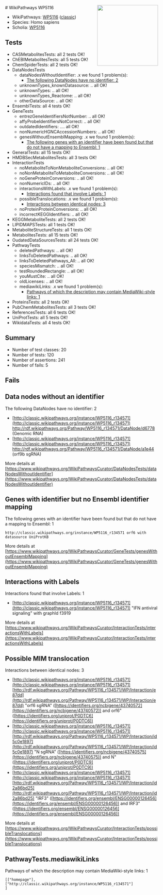 <img style="float: right; width: 200px" src="https://upload.wikimedia.org/wikipedia/commons/thumb/8/83/Wplogo_with_text_500.png/640px-Wplogo_with_text_500.png" />
# WikiPathways WP5116

* WikiPathways: [WP5116](https://wikipathways.org/pathways/WP5116) ([classic](https://classic.wikipathways.org/instance/WP5116))
* Species: Homo sapiens
* Scholia: [WP5116](https://scholia.toolforge.org/wikipathways/WP5116)
## Tests
* CASMetabolitesTests: all 2 tests OK!
* ChEBIMetabolitesTests: all 5 tests OK!
* ChemSpiderTests: all 2 tests OK!
* DataNodesTests
    * dataNodesWithoutIdentifier: .x we found 1 problem(s):
        * [The following DataNodes have no identifier: 2](#d2d32fa1)
    * unknownTypes_knownDatasource: .. all OK!
    * unknownTypes: .. all OK!
    * unknownTypes_Reactome: .. all OK!
    * otherDataSource: .. all OK!
* EnsemblTests: all 4 tests OK!
* GeneTests
    * entrezGeneIdentifiersNotNumber: .. all OK!
    * affyProbeIdentifiersNotCorrect: .. all OK!
    * outdatedIdentifiers: .... all OK!
    * nonNumericHGNCAccessionNumbers: .. all OK!
    * genesWithoutEnsemblMapping: .x we found 1 problem(s):
        * [The following genes with an identifier have been found but that do not have a mapping to Ensembl: 1](#40286d83)
* GeneralTests: all 15 tests OK!
* HMDBSecMetabolitesTests: all 3 tests OK!
* InteractionTests
    * noMetaboliteToNonMetaboliteConversions: .. all OK!
    * noNonMetaboliteToMetaboliteConversions: .. all OK!
    * noGeneProteinConversions: .. all OK!
    * nonNumericIDs: .. all OK!
    * interactionsWithLabels: .x we found 1 problem(s):
        * [Interactions found that involve Labels: 1](#630d2678)
    * possibleTranslocations: .x we found 1 problem(s):
        * [Interactions between identical nodes: 3](#1c118208)
    * noProteinProteinConversions: .. all OK!
    * incorrectKEGGIdentifiers: .. all OK!
* KEGGMetaboliteTests: all 2 tests OK!
* LIPIDMAPSTests: all 1 tests OK!
* MetaboliteStructureTests: all 1 tests OK!
* MetabolitesTests: all 15 tests OK!
* OudatedDataSourcesTests: all 24 tests OK!
* PathwayTests
    * deletedPathways: .. all OK!
    * linksToDeletedPathways: .. all OK!
    * linksToDeletedPathways_All: .. all OK!
    * speciesMismatch: .. all OK!
    * testRoundedRectangle: .. all OK!
    * youMustCite: .. all OK!
    * oldLicenses: .. all OK!
    * mediawikiLinks: .x we found 1 problem(s):
        * [Pathways of which the description may contain MediaWiki-style links: 1](#da69cf45)
* ProteinsTests: all 2 tests OK!
* PubChemMetabolitesTests: all 3 tests OK!
* ReferencesTests: all 6 tests OK!
* UniProtTests: all 5 tests OK!
* WikidataTests: all 4 tests OK!


## Summary

* Number of test classes: 20
* Number of tests: 120
* Number of assertions: 241
* Number of fails: 5

## Fails

<a name="d2d32fa1" />

## Data nodes without an identifier

The following DataNodes have no identifier: 2

* [http://classic.wikipathways.org/instance/WP5116_r134571](http://classic.wikipathways.org/instance/WP5116_r134571) http://rdf.wikipathways.org/Pathway/WP5116_r134571/DataNode/d6778 (Genomic RNA)
* [http://classic.wikipathways.org/instance/WP5116_r134571](http://classic.wikipathways.org/instance/WP5116_r134571) http://rdf.wikipathways.org/Pathway/WP5116_r134571/DataNode/a1e44 (orf9b sgRNA)


More details at [https://www.wikipathways.org/WikiPathwaysCurator/DataNodesTests/dataNodesWithoutIdentifier](https://www.wikipathways.org/WikiPathwaysCurator/DataNodesTests/dataNodesWithoutIdentifier)

<a name="40286d83" />

## Genes with identifier but no Ensembl identifier mapping

The following genes with an identifier have been found but that do not have a mapping to Ensembl: 1
```
http://classic.wikipathways.org/instance/WP5116_r134571 orf6 with datasource UniProtKB
```

More details at [https://www.wikipathways.org/WikiPathwaysCurator/GeneTests/genesWithoutEnsemblMapping](https://www.wikipathways.org/WikiPathwaysCurator/GeneTests/genesWithoutEnsemblMapping)

<a name="630d2678" />

## Interactions with Labels

Interactions found that involve Labels: 1

* [http://classic.wikipathways.org/instance/WP5116_r134571](http://classic.wikipathways.org/instance/WP5116_r134571) "IFN antiviral
signaling" with graphId f3919


More details at [https://www.wikipathways.org/WikiPathwaysCurator/InteractionTests/interactionsWithLabels](https://www.wikipathways.org/WikiPathwaysCurator/InteractionTests/interactionsWithLabels)

<a name="1c118208" />

## Possible MIM translocation

Interactions between identical nodes: 3

* [http://classic.wikipathways.org/instance/WP5116_r134571](http://classic.wikipathways.org/instance/WP5116_r134571) [http://rdf.wikipathways.org/Pathway/WP5116_r134571/WP/Interaction/e87dd](http://rdf.wikipathways.org/Pathway/WP5116_r134571/WP/Interaction/e87dd) "orf6 sgRNA" ([https://identifiers.org/ncbigene/43740572](https://identifiers.org/ncbigene/43740572)) and 
orf6" ([https://identifiers.org/uniprot/P0DTC6](https://identifiers.org/uniprot/P0DTC6))
* [http://classic.wikipathways.org/instance/WP5116_r134571](http://classic.wikipathways.org/instance/WP5116_r134571) [http://rdf.wikipathways.org/Pathway/WP5116_r134571/WP/Interaction/id5c0e1897](http://rdf.wikipathways.org/Pathway/WP5116_r134571/WP/Interaction/id5c0e1897) "N sgRNA" ([https://identifiers.org/ncbigene/43740575](https://identifiers.org/ncbigene/43740575)) and 
N" ([https://identifiers.org/uniprot/P0DTC9](https://identifiers.org/uniprot/P0DTC9))
* [http://classic.wikipathways.org/instance/WP5116_r134571](http://classic.wikipathways.org/instance/WP5116_r134571) [http://rdf.wikipathways.org/Pathway/WP5116_r134571/WP/Interaction/id2a86bd25](http://rdf.wikipathways.org/Pathway/WP5116_r134571/WP/Interaction/id2a86bd25) "IRF3" ([https://identifiers.org/ensembl/ENSG00000126456](https://identifiers.org/ensembl/ENSG00000126456)) and 
IRF3" ([https://identifiers.org/ensembl/ENSG00000126456](https://identifiers.org/ensembl/ENSG00000126456))


More details at [https://www.wikipathways.org/WikiPathwaysCurator/InteractionTests/possibleTranslocations](https://www.wikipathways.org/WikiPathwaysCurator/InteractionTests/possibleTranslocations)

<a name="da69cf45" />

## PathwayTests.mediawikiLinks

Pathways of which the description may contain MediaWiki-style links: 1
```
[["homepage"],
["http://classic.wikipathways.org/instance/WP5116_r134571"]
]
```

